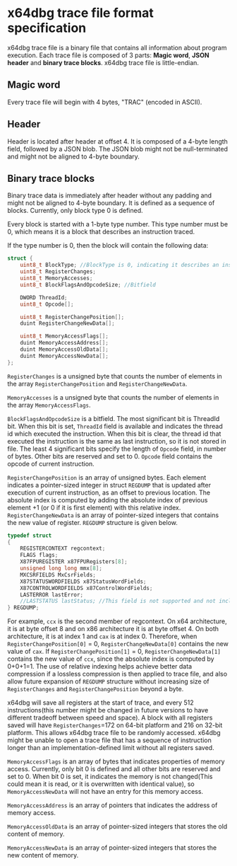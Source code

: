 # x64dbg trace file format specification
x64dbg trace file is a binary file that contains all information about program execution. Each trace file is composed of 3 parts: **Magic word**, **JSON header** and  **binary trace blocks**. x64dbg trace file is little-endian.
## Magic word
Every trace file will begin with 4 bytes, "TRAC" (encoded in ASCII).
## Header
Header is located after header at offset 4. It is composed of a 4-byte length field, followed by a JSON blob. The JSON blob might not be null-terminated and might not be aligned to 4-byte boundary.
## Binary trace blocks
Binary trace data is immediately after header without any padding and might not be aligned to 4-byte boundary. It is defined as a sequence of blocks. Currently, only block type 0 is defined.

Every block is started with a 1-byte type number. This type number must be 0, which means it is a block that describes an instruction traced.

If the type number is 0, then the block will contain the following data:

```c++
struct {
    uint8_t BlockType; //BlockType is 0, indicating it describes an instruction execution.
    uint8_t RegisterChanges;
    uint8_t MemoryAccesses;
    uint8_t BlockFlagsAndOpcodeSize; //Bitfield

    DWORD ThreadId;
    uint8_t Opcode[];

    uint8_t RegisterChangePosition[];
    duint RegisterChangeNewData[];

    uint8_t MemoryAccessFlags[];
    duint MemoryAccessAddress[];
    duint MemoryAccessOldData[];
    duint MemoryAccessNewData[];
};
```

`RegisterChanges` is a unsigned byte that counts the number of elements in the array `RegisterChangePosition` and `RegisterChangeNewData`.

`MemoryAccesses` is a unsigned byte that counts the number of elements in the array `MemoryAccessFlags`.

`BlockFlagsAndOpcodeSize` is a bitfield. The most significant bit is ThreadId bit. When this bit is set, `ThreadId` field is available and indicates the thread id which executed the instruction. When this bit is clear, the thread id that executed the instruction is the same as last instruction, so it is not stored in file. The least 4 significant bits specify the length of `Opcode` field, in number of bytes. Other bits are reserved and set to 0. `Opcode` field contains the opcode of current instruction.

`RegisterChangePosition` is an array of unsigned bytes. Each element indicates a pointer-sized integer in struct `REGDUMP` that is updated after execution of current instruction, as an offset to previous location. The absolute index is computed by adding the absolute index of previous element +1 (or 0 if it is first element) with this relative index. `RegisterChangeNewData` is an array of pointer-sized integers that contains the new value of register. `REGDUMP` structure is given below.

```c++
typedef struct
{
    REGISTERCONTEXT regcontext;
    FLAGS flags;
    X87FPUREGISTER x87FPURegisters[8];
    unsigned long long mmx[8];
    MXCSRFIELDS MxCsrFields;
    X87STATUSWORDFIELDS x87StatusWordFields;
    X87CONTROLWORDFIELDS x87ControlWordFields;
    LASTERROR lastError;
    //LASTSTATUS lastStatus; //This field is not supported and not included in trace file.
} REGDUMP;
```

For example, `ccx` is the second member of regcontext. On x64 architecture, it is at byte offset 8 and on x86 architecture it is at byte offset 4. On both architecture, it is at index 1 and `cax` is at index 0. Therefore, when `RegisterChangePosition[0]` = 0, `RegisterChangeNewData[0]` contains the new value of `cax`. If `RegisterChangePosition[1]` = 0, `RegisterChangeNewData[1]` contains the new value of `ccx`, since the absolute index is computed by 0+0+1=1. The use of relative indexing helps achieve better data compression if a lossless compression is then applied to trace file, and also allow future expansion of `REGDUMP` structure without increasing size of `RegisterChanges` and `RegisterChangePosition` beyond a byte.

x64dbg will save all registers at the start of trace, and every 512 instructions(this number might be changed in future versions to have different tradeoff between speed and space). A block with all registers saved will have `RegisterChanges`=172 on 64-bit platform and 216 on 32-bit platform. This allows x64dbg trace file to be randomly accessed. x64dbg might be unable to open a trace file that has a sequence of instruction longer than an implementation-defined limit without all registers saved.

`MemoryAccessFlags` is an array of bytes that indicates properties of memory access. Currently, only bit 0 is defined and all other bits are reserved and set to 0. When bit 0 is set, it indicates the memory is not changed(This could mean it is read, or it is overwritten with identical value), so `MemoryAccessNewData` will not have an entry for this memory access.

`MemoryAccessAddress` is an array of pointers that indicates the address of memory access.

`MemoryAccessOldData` is an array of pointer-sized integers that stores the old content of memory.

`MemoryAccessNewData` is an array of pointer-sized integers that stores the new content of memory.